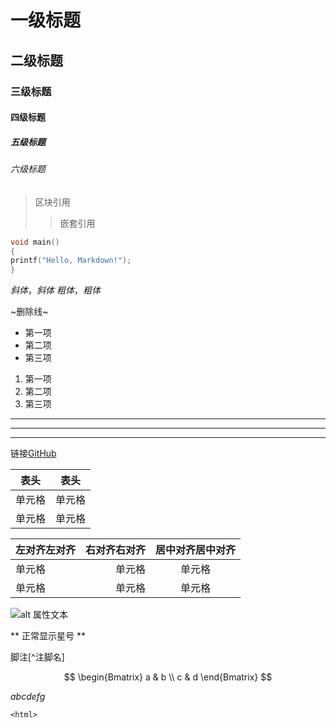 # 一级标题
## 二级标题
### 三级标题
#### 四级标题
##### 五级标题
###### 六级标题

> 区块引用
>> 嵌套引用

```c
void main()
{
printf("Hello, Markdown!");
}
```

*斜体*，_斜体_
*粗体*，_粗体_

~删除线~

- 第一项
- 第二项
- 第三项

1. 第一项
2. 第二项
3. 第三项

***
---
___

链接[GitHub](https://github.com/)

| 表头 | 表头 |
| ---- | ---- |
| 单元格 | 单元格 |
| 单元格 | 单元格 |

| 左对齐左对齐 | 右对齐右对齐 | 居中对齐居中对齐 |
| :-----| ----: | :----: |
| 单元格 | 单元格 | 单元格 |
| 单元格 | 单元格 | 单元格 |

![alt 属性文本](图片地址)

*\* 正常显示星号 \*\*

脚注[^注脚名] 

$$
\begin{Bmatrix}
a & b \\
c & d
\end{Bmatrix}
$$

$abcdefg$

```<html>```